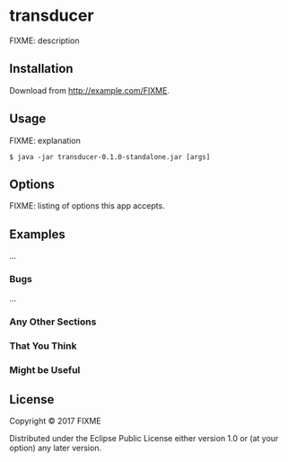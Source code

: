 # transducer

FIXME: description

## Installation

Download from http://example.com/FIXME.

## Usage

FIXME: explanation

    $ java -jar transducer-0.1.0-standalone.jar [args]

## Options

FIXME: listing of options this app accepts.

## Examples

...

### Bugs

...

### Any Other Sections
### That You Think
### Might be Useful

## License

Copyright © 2017 FIXME

Distributed under the Eclipse Public License either version 1.0 or (at
your option) any later version.
